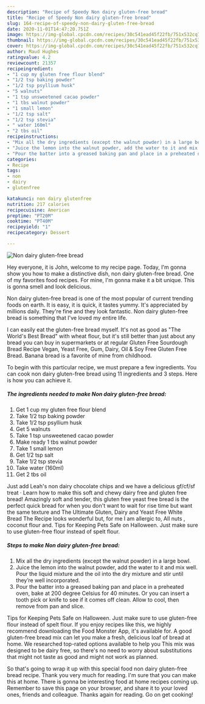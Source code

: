 ```yaml
---
description: "Recipe of Speedy Non dairy gluten-free bread"
title: "Recipe of Speedy Non dairy gluten-free bread"
slug: 164-recipe-of-speedy-non-dairy-gluten-free-bread
date: 2020-11-01T14:47:20.751Z
image: https://img-global.cpcdn.com/recipes/30c541ead45f22fb/751x532cq70/non-dairy-gluten-free-bread-recipe-main-photo.jpg
thumbnail: https://img-global.cpcdn.com/recipes/30c541ead45f22fb/751x532cq70/non-dairy-gluten-free-bread-recipe-main-photo.jpg
cover: https://img-global.cpcdn.com/recipes/30c541ead45f22fb/751x532cq70/non-dairy-gluten-free-bread-recipe-main-photo.jpg
author: Maud Hughes
ratingvalue: 4.2
reviewcount: 21357
recipeingredient:
- "1 cup my gluten free flour blend"
- "1/2 tsp baking powder"
- "1/2 tsp psyllium husk"
- "5 walnuts"
- "1 tsp unsweetened cacao powder"
- "1 tbs walnut powder"
- "1 small lemon"
- "1/2 tsp salt"
- "1/2 tsp stevia"
- " water 160ml"
- "2 tbs oil"
recipeinstructions:
- "Mix all the dry ingredients (except the walnut powder) in a large bowl."
- "Juice the lemon into the walnut powder, add the water to it and mix well. Pour the liquid mixture and the oil into the dry mixture and stir until they’re well incorporated."
- "Pour the batter into a greased baking pan and place in a preheated oven, bake at 200 degree Celsius for 40 minutes. Or you can insert a tooth pick or knife to see if it comes off clean. Allow to cool, then remove from pan and slice."
categories:
- Recipe
tags:
- non
- dairy
- glutenfree

katakunci: non dairy glutenfree 
nutrition: 217 calories
recipecuisine: American
preptime: "PT20M"
cooktime: "PT40M"
recipeyield: "1"
recipecategory: Dessert

---
```



![Non dairy gluten-free bread](https://img-global.cpcdn.com/recipes/30c541ead45f22fb/751x532cq70/non-dairy-gluten-free-bread-recipe-main-photo.jpg)

Hey everyone, it is John, welcome to my recipe page. Today, I'm gonna show you how to make a distinctive dish, non dairy gluten-free bread. One of my favorites food recipes. For mine, I'm gonna make it a bit unique. This is gonna smell and look delicious.

Non dairy gluten-free bread is one of the most popular of current trending foods on earth. It is easy, it is quick, it tastes yummy. It's appreciated by millions daily. They're fine and they look fantastic. Non dairy gluten-free bread is something that I've loved my entire life.

I can easily eat the gluten-free bread myself. It&#39;s not as good as &#34;The World&#39;s Best Bread&#34; with wheat flour, but it&#39;s still better than just about any bread you can buy in supermarkets or at regular Gluten Free Sourdough Bread Recipe Vegan, Yeast Free, Gum, Dairy, Oil &amp; Soy Free Gluten Free Bread. Banana bread is a favorite of mine from childhood.


To begin with this particular recipe, we must prepare a few ingredients. You can cook non dairy gluten-free bread using 11 ingredients and 3 steps. Here is how you can achieve it.

<!--inarticleads1-->

##### The ingredients needed to make Non dairy gluten-free bread:

1. Get 1 cup my gluten free flour blend
1. Take 1/2 tsp baking powder
1. Take 1/2 tsp psyllium husk
1. Get 5 walnuts
1. Take 1 tsp unsweetened cacao powder
1. Make ready 1 tbs walnut powder
1. Take 1 small lemon
1. Get 1/2 tsp salt
1. Take 1/2 tsp stevia
1. Take  water (160ml)
1. Get 2 tbs oil


Just add Leah&#39;s non dairy chocolate chips and we have a delicious gf/cf/sf treat · Learn how to make this soft and chewy dairy free and gluten free bread! Amazingly soft and tender, this gluten free yeast free bread is the perfect quick bread for when you don&#39;t want to wait for rise time but want the same texture and The Ultimate Gluten, Dairy and Yeast Free White Bread The Recipe looks wonderful but, for me I am allergic to, All nuts , coconut flour and. Tips for Keeping Pets Safe on Halloween. Just make sure to use gluten-free flour instead of spelt flour. 

<!--inarticleads2-->

##### Steps to make Non dairy gluten-free bread:

1. Mix all the dry ingredients (except the walnut powder) in a large bowl.
1. Juice the lemon into the walnut powder, add the water to it and mix well. Pour the liquid mixture and the oil into the dry mixture and stir until they’re well incorporated.
1. Pour the batter into a greased baking pan and place in a preheated oven, bake at 200 degree Celsius for 40 minutes. Or you can insert a tooth pick or knife to see if it comes off clean. Allow to cool, then remove from pan and slice.


Tips for Keeping Pets Safe on Halloween. Just make sure to use gluten-free flour instead of spelt flour. If you enjoy recipes like this, we highly recommend downloading the Food Monster App, it&#39;s available for. A good gluten-free bread mix can let you make a fresh, delicious loaf of bread at home. We researched top-rated options available to help you This mix was designed to be dairy free, so there&#39;s no need to worry about substitutions that might not taste as good and might not work as planned. 

So that's going to wrap it up with this special food non dairy gluten-free bread recipe. Thank you very much for reading. I'm sure that you can make this at home. There is gonna be interesting food at home recipes coming up. Remember to save this page on your browser, and share it to your loved ones, friends and colleague. Thanks again for reading. Go on get cooking!
